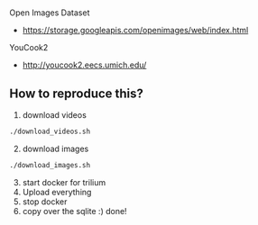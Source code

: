 # 
Open Images Dataset
- https://storage.googleapis.com/openimages/web/index.html

YouCook2
- http://youcook2.eecs.umich.edu/


## How to reproduce this?

1. download videos 
```bash
./download_videos.sh
```

2. download images
```bash
./download_images.sh
```

3. start docker for trilium
4. Upload everything
5. stop docker
6. copy over the sqlite :) done!
